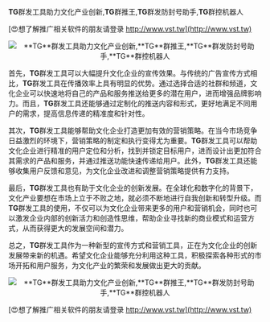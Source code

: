 **TG**群发工具助力文化产业创新,**TG**群推王,**TG**群发防封号助手,**TG**群控机器人

[😍想了解推广相关软件的朋友请登录 http://www.vst.tw](http://www.vst.tw)

 <center><img src="https://vst.tw/MP4/tuiguang/png/6.png" alt="**TG**群发工具助力文化产业创新,**TG**群推王,**TG**群发防封号助手,**TG**群控机器人"></center>

首先，**TG**群发工具可以大幅提升文化企业的宣传效果。与传统的广告宣传方式相比，**TG**群发工具在传播效率上具有明显的优势。通过选择合适的社群和频道，文化企业可以快速地将自己的产品和服务推送给更多的潜在用户，进而增强品牌影响力。而且，**TG**群发工具还能够通过定制化的推送内容和形式，更好地满足不同用户的需求，提高信息传递的精准度和针对性。

其次，**TG**群发工具能够帮助文化企业打造更加有效的营销策略。在当今市场竞争日益激烈的环境下，营销策略的制定和执行变得尤为重要。**TG**群发工具可以帮助文化企业进行精准的用户定位和分析，找到并锁定目标用户，进而设计出更加符合其需求的产品和服务，并通过推送功能快速传递给用户。此外，**TG**群发工具还能够收集用户反馈和意见，为文化企业改进和调整营销策略提供有力支持。

最后，**TG**群发工具也有助于文化企业的创新发展。在全球化和数字化的背景下，文化产业要想在市场上立于不败之地，就必须不断地进行自我创新和转型升级。而**TG**群发工具的使用，不仅可以为文化企业带来更多的用户和营销机会，同时也可以激发企业内部的创新活力和创造性思维，帮助企业寻找新的商业模式和运营方式，从而获得更大的发展空间和潜力。

总之，**TG**群发工具作为一种新型的宣传方式和营销工具，正在为文化企业的创新发展带来新的机遇。希望文化企业能够充分利用这种工具，积极探索各种形式的市场开拓和用户服务，为文化产业的繁荣和发展做出更大的贡献。

 <center><img src="https://vst.tw/MP4/tuiguang/png/6.png" alt="**TG**群发工具助力文化产业创新,**TG**群推王,**TG**群发防封号助手,**TG**群控机器人"></center>

[😍想了解推广相关软件的朋友请登录 http://www.vst.tw](http://www.vst.tw)



